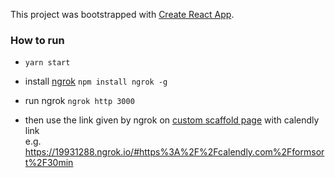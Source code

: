 This project was bootstrapped with [Create React App](https://github.com/facebook/create-react-app).

### How to run
- `yarn start`

- install [ngrok](https://www.npmjs.com/package/ngrok) `npm install ngrok -g`
- run ngrok `ngrok http 3000`
- then use the link given by ngrok on [custom scaffold page](https://formsort.com/tools/custom-question-scaffold/) with calendly link
<br /> e.g. https://19931288.ngrok.io/#https%3A%2F%2Fcalendly.com%2Fformsort%2F30min
